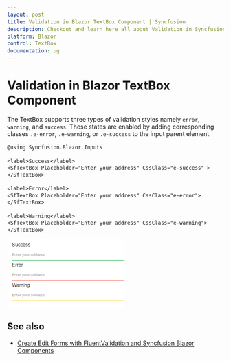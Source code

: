 ```yaml
---
layout: post
title: Validation in Blazor TextBox Component | Syncfusion
description: Checkout and learn here all about Validation in Syncfusion Blazor TextBox component and much more details.
platform: Blazor
control: TextBox
documentation: ug
---
```


# Validation in Blazor TextBox Component

The TextBox supports three types of validation styles namely `error`, `warning`, and `success`. These states are enabled by adding corresponding classes `.e-error`, `.e-warning`, or `.e-success` to the input parent element.

```cshtml
@using Syncfusion.Blazor.Inputs

<label>Success</label>
<SfTextBox Placeholder="Enter your address" CssClass="e-success" ></SfTextBox>

<label>Error</label>
<SfTextBox Placeholder="Enter your address" CssClass="e-error"></SfTextBox>

<label>Warning</label>
<SfTextBox Placeholder="Enter your address" CssClass="e-warning"></SfTextBox>
```

![Validation in Blazor TextBox](./images/blazor-textbox-validation.png)

## See also

* [Create Edit Forms with FluentValidation and Syncfusion Blazor Components](https://www.syncfusion.com/blogs/post/create-edit-forms-with-fluentvalidation-and-syncfusion-blazor-components.aspx)
